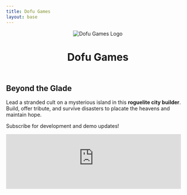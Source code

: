 ```yaml
---
title: Dofu Games
layout: base
---
```

<header class="site-header">
  <img src="{{ '/logo.png' | url }}" alt="Dofu Games Logo" class="logo">
  <h1>Dofu Games</h1>
</header>

<div class="game-section">
  <div class="game-content">
    <h2>Beyond the Glade</h2>
    <p>Lead a stranded cult on a mysterious island in this <strong>roguelite city builder</strong>. Build, offer tribute, and survive disasters to placate the heavens and maintain hope.</p>
    <div class="subscribe-wrapper">
      <p class="subscribe-text">Subscribe for development and demo updates!</p>
      <div class="substack-iframe-container">
        <iframe src="https://dofugames.substack.com/embed" width="480" height="150" frameborder="0" scrolling="no"></iframe>
      </div>
    </div>
  </div>
</div>

<!-- <div class="posts-section"> -->
<!--   <div class="posts-grid"> -->
<!--     {%- for post in collections.posts reversed %} -->
<!--     <a href="{{ post.url }}" class="post-card-link"> -->
<!--       <article class="post-card"> -->
<!--         <h3>{{ post.data.title }}</h3> -->
<!--       </article> -->
<!--     </a> -->
<!--     {%- endfor %} -->
<!--   </div> -->
<!-- </div> -->
